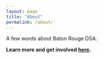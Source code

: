 ```yaml
---
layout: page
title: "About"
permalink: /about/
---
```


A few words about Baton Rouge DSA.

**Learn more and get involved [here](../get-involved/).**
